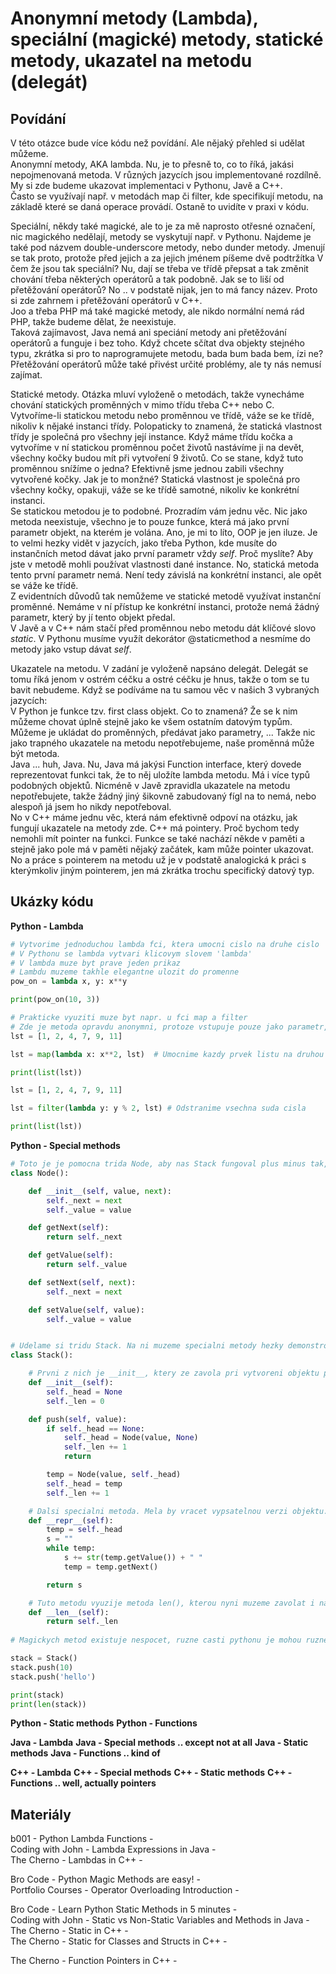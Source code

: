 Anonymní metody (Lambda), speciální (magické) metody, statické metody, ukazatel na metodu (delegát)
===

Povídání
---

V této otázce bude více kódu než povídání. Ale nějaký přehled si udělat můžeme.             
Anonymní metody, AKA lambda. Nu, je to přesně to, co to říká, jakási nepojmenovaná metoda. V různých jazycích jsou implementované rozdílně. My si zde budeme ukazovat implementaci v Pythonu, Javě a C++.               
Často se využívají např. v metodách map či filter, kde specifikují metodu, na základě které se daná operace provádí. Ostaně to uvidíte v praxi v kódu.          

Speciální, někdy také magické, ale to je za mě naprosto otřesné označení, nic magického nedělají, metody se vyskytují např. v Pythonu. Najdeme je také pod názvem double-underscore metody, nebo dunder metody. Jmenují se tak proto, protože před jejich a za jejich jménem píšeme dvě podtržítka  V čem že jsou tak speciální? Nu, dají se třeba ve třídě přepsat a tak změnit chování třeba některých operátorů a tak podobně. Jak se to liší od přetěžování operátorů? No .. v podstatě nijak, jen to má fancy název. Proto si zde zahrnem i přetěžování operátorů v C++.           
Joo a třeba PHP má také magické metody, ale nikdo normální nemá rád PHP, takže budeme dělat, že neexistuje.           
Taková zajímavost, Java nemá ani speciání metody ani přetěžování operátorů a funguje i bez toho. Když chcete sčítat dva objekty stejného typu, zkrátka si pro to naprogramujete metodu, bada bum bada bem, ízi ne? Přetěžování operátorů může také přivést určité problémy, ale ty nás nemusí zajímat.               

Statické metody. Otázka mluví vyloženě o metodách, takže vynecháme chování statických proměnných v mimo třídu třeba C++ nebo C.                 
Vytvoříme-li statickou metodu nebo proměnnou ve třídě, váže se ke třídě, nikoliv k nějaké instanci třídy. Polopaticky to znamená, že statická vlastnost třídy je společná pro všechny její instance. Když máme třídu kočka a vytvoříme v ní statickou proměnnou počet životů nastávíme ji na devět, všechny kočky budou mít při vytvoření 9 životů. Co se stane, když tuto proměnnou snížíme o jedna? Efektivně jsme jednou zabili všechny vytvořené kočky. Jak je to monžné? Statická vlastnost je společná pro všechny kočky, opakuji, váže se ke třídě samotné, nikoliv ke konkrétní instanci.               
Se statickou metodou je to podobné. Prozradím vám jednu věc. Nic jako metoda neexistuje, všechno je to pouze funkce, která má jako první parametr objekt, na kterém je volána. Ano, je mi to líto, OOP je jen iluze. Je to velmi hezky vidět v jazycích, jako třeba Python, kde musíte do instančních metod dávat jako první parametr vždy *self*. Proč myslíte? Aby jste v metodě mohli používat vlastnosti dané instance. No, statická metoda tento první parametr nemá. Není tedy závislá na konkrétní instanci, ale opět se váže ke třídě.              
Z evidentních důvodů tak nemůžeme ve statické metodě využívat instanční proměnné. Nemáme v ní přístup ke konkrétní instanci, protože nemá žádný parametr, který by jí tento objekt předal.              
V Javě a v C++ nám stačí před proměnnou nebo metodu dát klíčové slovo *static*. V Pythonu musíme využít dekorátor @staticmethod a nesmíme do metody jako vstup dávat *self*.

Ukazatele na metodu. V zadání je vyloženě napsáno delegát. Delegát se tomu říká jenom v ostrém céčku a ostré céčku je hnus, takže o tom se tu bavit nebudeme. Když se podíváme na tu samou věc v našich 3 vybraných jazycích:           
V Python je funkce tzv. first class objekt. Co to znamená? Že se k nim můžeme chovat úplně stejně jako ke všem ostatním datovým typům. Můžeme je ukládat do proměnných, předávat jako parametry, ... Takže nic jako trapného ukazatele na metodu nepotřebujeme, naše proměnná může být metoda.          
Java ... huh, Java. Nu, Java má jakýsi Function interface, který dovede reprezentovat funkci tak, že to něj uložíte lambda metodu. Má i více typů podobných objektů. Nicméně v Javě zpravidla ukazatele na metodu nepotřebujete, takže žádný jiný šikovně zabudovaný fígl na to nemá, nebo alespoň já jsem ho nikdy nepotřeboval.               
No v C++ máme jednu věc, která nám efektivně odpoví na otázku, jak fungují ukazatele na metody zde. C++ má pointery. Proč bychom tedy nemohli mít pointer na funkci. Funkce se také nachází někde v paměti a stejně jako pole má v paměti nějaký začátek, kam může pointer ukazovat. No a práce s pointerem na metodu už je v podstatě analogická k práci s kterýmkoliv jiným pointerem, jen má zkrátka trochu specifický datový typ.

Ukázky kódu
---

**Python - Lambda**

```Python
# Vytvorime jednoduchou lambda fci, ktera umocni cislo na druhe cislo
# V Pythonu se lambda vytvari klicovym slovem 'lambda'
# V lambda muze byt prave jeden prikaz
# Lambdu muzeme takhle elegantne ulozit do promenne
pow_on = lambda x, y: x**y

print(pow_on(10, 3))

# Prakticke vyuziti muze byt napr. u fci map a filter
# Zde je metoda opravdu anonymni, protoze vstupuje pouze jako parametr, podobne jako cislo. Nema jmeno a po provedeni uz ji nikdy neuvidime
lst = [1, 2, 4, 7, 9, 11]

lst = map(lambda x: x**2, lst)  # Umocnime kazdy prvek listu na druhou

print(list(lst))

lst = [1, 2, 4, 7, 9, 11]

lst = filter(lambda y: y % 2, lst) # Odstranime vsechna suda cisla

print(list(lst))
```

**Python - Special methods**

```Python
# Toto je je pomocna trida Node, aby nas Stack fungoval plus minus tak, jak ma. Nemusite ji venovat velkou pozornost
class Node():

    def __init__(self, value, next):
        self._next = next
        self._value = value

    def getNext(self):
        return self._next

    def getValue(self):
        return self._value

    def setNext(self, next):
        self._next = next

    def setValue(self, value):
        self._value = value


# Udelame si tridu Stack. Na ni muzeme specialni metody hezky demonstrovat
class Stack():

    # Prvni z nich je __init__, ktery ze zavola pri vytvoreni objektu pro inicializaci. Je to ekvivalent konstruktoru 
    def __init__(self):
        self._head = None
        self._len = 0

    def push(self, value):
        if self._head == None:
            self._head = Node(value, None)
            self._len += 1
            return

        temp = Node(value, self._head)
        self._head = temp
        self._len += 1

    # Dalsi specialni metoda. Mela by vracet vypsatelnou verzi objektu. Treba print() by ji mel vyuzit defaultne
    def __repr__(self):
        temp = self._head
        s = ""
        while temp:
            s += str(temp.getValue()) + " "
            temp = temp.getNext()

        return s

    # Tuto metodu vyuzije metoda len(), kterou nyni muzeme zavolat i na nas stack a ten poslusne vrati svou velikost 
    def __len__(self):
        return self._len
    
# Magickych metod existuje nespocet, ruzne casti pythonu je mohou ruzne vyuzivat. Takovym nepsanym pravidlem je, ze by se nikdy nemely volat takto: __len__(), tedy beznym zpusobem

stack = Stack()
stack.push(10)
stack.push('hello')

print(stack)
print(len(stack))
```

**Python - Static methods**
**Python - Functions**

**Java - Lambda**
**Java - Special methods .. except not at all**
**Java - Static methods**
**Java - Functions .. kind of**

**C++ - Lambda**
**C++ - Special methods**
**C++ - Static methods**
**C++ - Functions .. well, actually pointers**

Materiály
---

b001 - Python Lambda Functions -            
Coding with John - Lambda Expressions in Java -         
The Cherno - Lambdas in C++ -           

Bro Code - Python Magic Methods are easy! -         
Portfolio Courses - Operator Overloading Introduction -         

Bro Code - Learn Python Static Methods in 5 minutes -           
Coding with John - Static vs Non-Static Variables and Methods in Java -            
The Cherno - Static in C++ -        
The Cherno - Static for Classes and Structs in C++ - 

The Cherno - Function Pointers in C++ -         